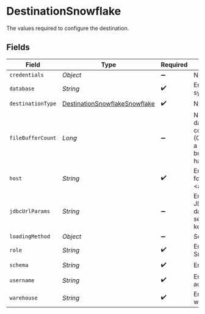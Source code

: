# DestinationSnowflake

The values required to configure the destination.


## Fields

| Field                                                                                                                                                                                                                                                                                           | Type                                                                                                                                                                                                                                                                                            | Required                                                                                                                                                                                                                                                                                        | Description                                                                                                                                                                                                                                                                                     | Example                                                                                                                                                                                                                                                                                         |
| ----------------------------------------------------------------------------------------------------------------------------------------------------------------------------------------------------------------------------------------------------------------------------------------------- | ----------------------------------------------------------------------------------------------------------------------------------------------------------------------------------------------------------------------------------------------------------------------------------------------- | ----------------------------------------------------------------------------------------------------------------------------------------------------------------------------------------------------------------------------------------------------------------------------------------------- | ----------------------------------------------------------------------------------------------------------------------------------------------------------------------------------------------------------------------------------------------------------------------------------------------- | ----------------------------------------------------------------------------------------------------------------------------------------------------------------------------------------------------------------------------------------------------------------------------------------------- |
| `credentials`                                                                                                                                                                                                                                                                                   | *Object*                                                                                                                                                                                                                                                                                        | :heavy_minus_sign:                                                                                                                                                                                                                                                                              | N/A                                                                                                                                                                                                                                                                                             |                                                                                                                                                                                                                                                                                                 |
| `database`                                                                                                                                                                                                                                                                                      | *String*                                                                                                                                                                                                                                                                                        | :heavy_check_mark:                                                                                                                                                                                                                                                                              | Enter the name of the <a href="https://docs.snowflake.com/en/sql-reference/ddl-database.html#database-schema-share-ddl">database</a> you want to sync data into                                                                                                                                 | AIRBYTE_DATABASE                                                                                                                                                                                                                                                                                |
| `destinationType`                                                                                                                                                                                                                                                                               | [DestinationSnowflakeSnowflake](../../models/shared/DestinationSnowflakeSnowflake.md)                                                                                                                                                                                                           | :heavy_check_mark:                                                                                                                                                                                                                                                                              | N/A                                                                                                                                                                                                                                                                                             |                                                                                                                                                                                                                                                                                                 |
| `fileBufferCount`                                                                                                                                                                                                                                                                               | *Long*                                                                                                                                                                                                                                                                                          | :heavy_minus_sign:                                                                                                                                                                                                                                                                              | Number of file buffers allocated for writing data. Increasing this number is beneficial for connections using Change Data Capture (CDC) and up to the number of streams within a connection. Increasing the number of file buffers past the maximum number of streams has deteriorating effects | 10                                                                                                                                                                                                                                                                                              |
| `host`                                                                                                                                                                                                                                                                                          | *String*                                                                                                                                                                                                                                                                                        | :heavy_check_mark:                                                                                                                                                                                                                                                                              | Enter your Snowflake account's <a href="https://docs.snowflake.com/en/user-guide/admin-account-identifier.html#using-an-account-locator-as-an-identifier">locator</a> (in the format <account_locator>.<region>.<cloud>.snowflakecomputing.com)                                                 | accountname.us-east-2.aws.snowflakecomputing.com                                                                                                                                                                                                                                                |
| `jdbcUrlParams`                                                                                                                                                                                                                                                                                 | *String*                                                                                                                                                                                                                                                                                        | :heavy_minus_sign:                                                                                                                                                                                                                                                                              | Enter the additional properties to pass to the JDBC URL string when connecting to the database (formatted as key=value pairs separated by the symbol &). Example: key1=value1&key2=value2&key3=value3                                                                                           |                                                                                                                                                                                                                                                                                                 |
| `loadingMethod`                                                                                                                                                                                                                                                                                 | *Object*                                                                                                                                                                                                                                                                                        | :heavy_minus_sign:                                                                                                                                                                                                                                                                              | Select a data staging method                                                                                                                                                                                                                                                                    |                                                                                                                                                                                                                                                                                                 |
| `role`                                                                                                                                                                                                                                                                                          | *String*                                                                                                                                                                                                                                                                                        | :heavy_check_mark:                                                                                                                                                                                                                                                                              | Enter the <a href="https://docs.snowflake.com/en/user-guide/security-access-control-overview.html#roles">role</a> that you want to use to access Snowflake                                                                                                                                      | AIRBYTE_ROLE                                                                                                                                                                                                                                                                                    |
| `schema`                                                                                                                                                                                                                                                                                        | *String*                                                                                                                                                                                                                                                                                        | :heavy_check_mark:                                                                                                                                                                                                                                                                              | Enter the name of the default <a href="https://docs.snowflake.com/en/sql-reference/ddl-database.html#database-schema-share-ddl">schema</a>                                                                                                                                                      | AIRBYTE_SCHEMA                                                                                                                                                                                                                                                                                  |
| `username`                                                                                                                                                                                                                                                                                      | *String*                                                                                                                                                                                                                                                                                        | :heavy_check_mark:                                                                                                                                                                                                                                                                              | Enter the name of the user you want to use to access the database                                                                                                                                                                                                                               | AIRBYTE_USER                                                                                                                                                                                                                                                                                    |
| `warehouse`                                                                                                                                                                                                                                                                                     | *String*                                                                                                                                                                                                                                                                                        | :heavy_check_mark:                                                                                                                                                                                                                                                                              | Enter the name of the <a href="https://docs.snowflake.com/en/user-guide/warehouses-overview.html#overview-of-warehouses">warehouse</a> that you want to sync data into                                                                                                                          | AIRBYTE_WAREHOUSE                                                                                                                                                                                                                                                                               |